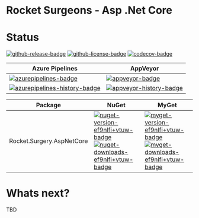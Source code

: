 # Rocket Surgeons - Asp .Net Core

# Status

<!-- badges -->

[![github-release-badge]][github-release]
[![github-license-badge]][github-license]
[![codecov-badge]][codecov]

<!-- badges -->

<!-- history badges -->

| Azure Pipelines                                           | AppVeyor                                      |
| --------------------------------------------------------- | --------------------------------------------- |
| [![azurepipelines-badge]][azurepipelines]                 | [![appveyor-badge]][appveyor]                 |
| [![azurepipelines-history-badge]][azurepipelines-history] | [![appveyor-history-badge]][appveyor-history] |

<!-- history badges -->

<!-- nuget packages -->

| Package                   | NuGet                                                                                          | MyGet                                                                                          |
| ------------------------- | ---------------------------------------------------------------------------------------------- | ---------------------------------------------------------------------------------------------- |
| Rocket.Surgery.AspNetCore | [![nuget-version-ef9nlfi+vtuw-badge]![nuget-downloads-ef9nlfi+vtuw-badge]][nuget-ef9nlfi+vtuw] | [![myget-version-ef9nlfi+vtuw-badge]![myget-downloads-ef9nlfi+vtuw-badge]][myget-ef9nlfi+vtuw] |

<!-- nuget packages -->

# Whats next?

TBD

<!-- generated references -->

[github-release]: https://github.com/RocketSurgeonsGuild/AspNetCore.Extensions/releases/latest
[github-release-badge]: https://img.shields.io/github/release/RocketSurgeonsGuild/AspNetCore.Extensions.svg?logo=github&style=flat "Latest Release"
[github-license]: https://github.com/RocketSurgeonsGuild/AspNetCore.Extensions/blob/master/LICENSE
[github-license-badge]: https://img.shields.io/github/license/RocketSurgeonsGuild/AspNetCore.Extensions.svg?style=flat "License"
[codecov]: https://codecov.io/gh/RocketSurgeonsGuild/AspNetCore.Extensions
[codecov-badge]: https://img.shields.io/codecov/c/github/RocketSurgeonsGuild/AspNetCore.Extensions.svg?color=E03997&label=codecov&logo=codecov&logoColor=E03997&style=flat "Code Coverage"
[azurepipelines]: https://rocketsurgeonsguild.visualstudio.com/Libraries/_build/latest?definitionId=34&branchName=master
[azurepipelines-badge]: https://img.shields.io/azure-devops/build/rocketsurgeonsguild/Libraries/34.svg?color=98C6FF&label=azure%20pipelines&logo=azuredevops&logoColor=98C6FF&style=flat "Azure Pipelines Status"
[azurepipelines-history]: https://rocketsurgeonsguild.visualstudio.com/Libraries/_build?definitionId=34&branchName=master
[azurepipelines-history-badge]: https://buildstats.info/azurepipelines/chart/rocketsurgeonsguild/Libraries/34?includeBuildsFromPullRequest=false "Azure Pipelines History"
[appveyor]: https://ci.appveyor.com/project/RocketSurgeonsGuild/aspnetcore-extensions
[appveyor-badge]: https://img.shields.io/appveyor/ci/RocketSurgeonsGuild/aspnetcore-extensions.svg?color=00b3e0&label=appveyor&logo=appveyor&logoColor=00b3e0&style=flat "AppVeyor Status"
[appveyor-history]: https://ci.appveyor.com/project/RocketSurgeonsGuild/aspnetcore-extensions/history
[appveyor-history-badge]: https://buildstats.info/appveyor/chart/RocketSurgeonsGuild/aspnetcore-extensions?includeBuildsFromPullRequest=false "AppVeyor History"
[nuget-ef9nlfi+vtuw]: https://www.nuget.org/packages/Rocket.Surgery.AspNetCore/
[nuget-version-ef9nlfi+vtuw-badge]: https://img.shields.io/nuget/v/Rocket.Surgery.AspNetCore.svg?color=004880&logo=nuget&style=flat-square "NuGet Version"
[nuget-downloads-ef9nlfi+vtuw-badge]: https://img.shields.io/nuget/dt/Rocket.Surgery.AspNetCore.svg?color=004880&logo=nuget&style=flat-square "NuGet Downloads"
[myget-ef9nlfi+vtuw]: https://www.myget.org/feed/rocket-surgeons-guild/package/nuget/Rocket.Surgery.AspNetCore
[myget-version-ef9nlfi+vtuw-badge]: https://img.shields.io/myget/rocket-surgeons-guild/vpre/Rocket.Surgery.AspNetCore.svg?label=myget&color=004880&logo=nuget&style=flat-square "MyGet Pre-Release Version"
[myget-downloads-ef9nlfi+vtuw-badge]: https://img.shields.io/myget/rocket-surgeons-guild/dt/Rocket.Surgery.AspNetCore.svg?color=004880&logo=nuget&style=flat-square "MyGet Downloads"

<!-- generated references -->

<!-- nuke-data
github:
  owner: RocketSurgeonsGuild
  repository: AspNetCore.Extensions
azurepipelines:
  account: rocketsurgeonsguild
  teamproject: Libraries
  builddefinition: 34
appveyor:
  account: RocketSurgeonsGuild
  build: aspnetcore-extensions
myget:
  account: rocket-surgeons-guild
-->
